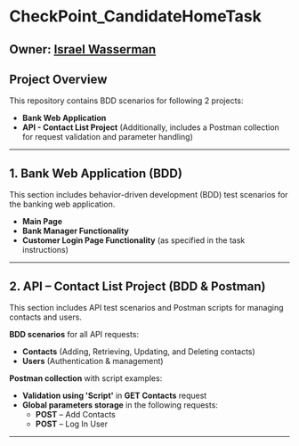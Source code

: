 # CheckPoint_CandidateHomeTask

## Owner: [Israel Wasserman](https://www.linkedin.com/in/israel-wasserman/)

## Project Overview
This repository contains BDD scenarios for following 2 projects:
* **Bank Web Application**
* **API - Contact List Project** (Additionally, includes a Postman collection for request validation and parameter handling)

---

## 1️. Bank Web Application (BDD)
This section includes behavior-driven development (BDD) test scenarios for the banking web application.

* **Main Page**
* **Bank Manager Functionality**
* **Customer Login Page Functionality** (as specified in the task instructions)

---

## 2️. API – Contact List Project (BDD & Postman)
This section includes API test scenarios and Postman scripts for managing contacts and users.

**BDD scenarios** for all API requests:
  - **Contacts** (Adding, Retrieving, Updating, and Deleting contacts)
  - **Users** (Authentication & management)

**Postman collection** with script examples:
  * **Validation using 'Script'** in **GET Contacts** request
  * **Global parameters storage** in the following requests:
    - **POST** – Add Contacts
    - **POST** – Log In User

---
##